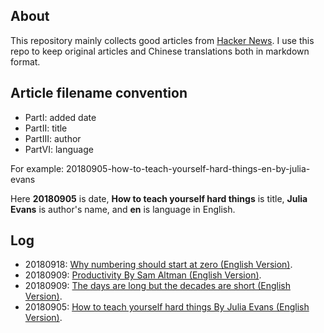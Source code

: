 ## About
This repository mainly collects good articles from [Hacker News](https://news.ycombinator.com). I use this repo to keep original articles and Chinese translations both in markdown format.

## Article filename convention
- PartI:    added date
- PartII:   title
- PartIII:  author
- PartVI:   language

For example: 20180905-how-to-teach-yourself-hard-things-en-by-julia-evans

Here **20180905** is date, **How to teach yourself hard things** is title, **Julia Evans** is author's name, and **en** is language in English. 

## Log
- 20180918: [Why numbering should start at zero (English Version)](https://www.cs.utexas.edu/users/EWD/transcriptions/EWD08xx/EWD831.html).
- 20180909: [Productivity By Sam Altman (English Version)](http://blog.samaltman.com/productivity).
- 20180909: [The days are long but the decades are short (English Version)](https://blog.samaltman.com/the-days-are-long-but-the-decades-are-short).
- 20180905: [How to teach yourself hard things By Julia Evans (English Version)](https://jvns.ca/blog/2018/09/01/learning-skills-you-can-practice/).

